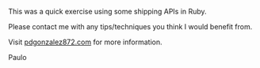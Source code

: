 This was a quick exercise using some shipping APIs in Ruby.

Please contact me with any tips/techniques you think I would benefit from.

Visit [pdgonzalez872.com](www.pdgonzalez872.com) for more information.

Paulo
